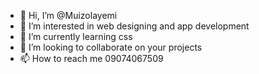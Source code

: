 - 👋 Hi, I’m @Muizolayemi
- 👀 I’m interested in web designing and app development
- 🌱 I’m currently learning css
- 💞️ I’m looking to collaborate on your projects
- 📫 How to reach me 09074067509

<!---
Muizolayemi/Muizolayemi is a ✨ special ✨ repository because its `README.md` (this file) appears on your GitHub profile.
You can click the Preview link to take a look at your changes.
--->
